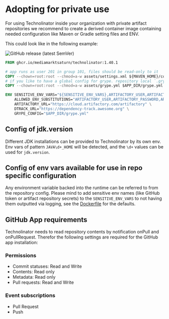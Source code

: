 # Adopting for private use

For using Technolinator inside your organization with private artifact repositories we recommend to create a derived container image containing needed configuration like Maven or Gradle setting files and ENV.

This could look like in the following example:

![GitHub release (latest SemVer)](https://img.shields.io/github/v/release/MediaMarktSaturn/technolinator?label=latest%20version&sort=semver&style=flat-square)

```dockerfile
FROM ghcr.io/mediamarktsaturn/technolinator:1.40.1

# app runs as user 201 in group 101, files should be read-only to it
COPY --chown=root:root --chmod=a-w assets/settings.xml ${MAVEN_HOME}/conf/settings.xml
# if you like to have a global config for grype. repository local `.grype.yaml` are respected as well, if not set via GRYPE_CONFIG env
COPY --chown=root:root --chmod=a-w assets/grype.yml $APP_DIR/grype.yml

ENV SENSITIVE_ENV_VARS="${SENSITIVE_ENV_VARS},ARTIFACTORY_USER,ARTIFACTORY_PASSWORD" \
    ALLOWED_ENV_SUBSTITUTIONS="ARTIFACTORY_USER,ARTIFACTORY_PASSWORD,ARTIFACTORY_URL" \
    ARTIFACTORY_URL="https://cloud.artifactory.com/artifactory" \
    DTRACK_URL="https://dependency-track.awesome.org" \
    GRYPE_CONFIG="$APP_DIR/grype.yml"
```

## Config of jdk.version

Different JDK installations can be provided to Technolinator by its own env.
Env vars of pattern `JAVA\d+_HOME` will be detected, and the `\d+` values can be used for `jdk.version`.

## Config of env vars available for use in repo specific configuration

Any environment variable backed into the runtime can be referred to from the repository config.
Please mind to add sensitive env names (like GitHub token or artifact repository secrets) to the `SENSITIVE_ENV_VARS` to not having them outputted via logging, see the [Dockerfile](src/main/docker/Dockerfile) for the defaults.

## GitHub App requirements

Technolinator needs to read repository contents by notification onPull and onPullRequest.
Therefor the following settings are required for the GitHub app installation:

### Permissions

* Commit statuses: Read and Write
* Contents: Read only
* Metadata: Read only
* Pull requests: Read and Write

### Event subscriptions

* Pull Request
* Push
